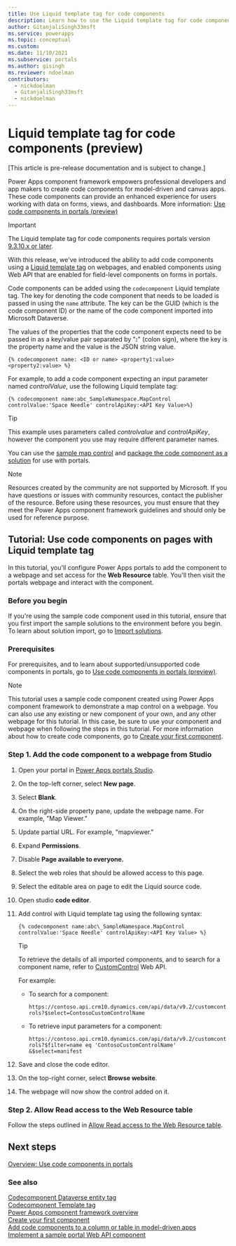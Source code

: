 ```yaml
---
title: Use Liquid template tag for code components
description: Learn how to use the Liquid template tag for code components, and walk through a tutorial to configure Power Apps portals to add the component to a webpage.
author: GitanjaliSingh33msft
ms.service: powerapps
ms.topic: conceptual
ms.custom: 
ms.date: 11/10/2021
ms.subservice: portals
ms.author: gisingh
ms.reviewer: ndoelman
contributors:
  - nickdoelman
  - GitanjaliSingh33msft
  - nickdoelman
---
```


# Liquid template tag for code components (preview)

[This article is pre-release documentation and is subject to change.]

Power Apps component framework empowers professional developers and app makers to create code components for model-driven and canvas apps. These code components can provide an enhanced experience for users working with data on forms, views, and dashboards. More information: [Use code components in portals (preview)](component-framework.md)

> [!IMPORTANT]
> The Liquid template tag for code components requires portals version [9.3.10.x or later](/power-platform/released-versions/portals/portalupdate9310x).

With this release, we've introduced the ability to add code components using a [Liquid template tag](liquid/template-tags.md#codecomponent) on webpages, and enabled components using Web API that are enabled for field-level components on forms in portals.

Code components can be added using the `codecomponent` Liquid template tag. The key for denoting the code component that needs to be loaded is passed in using the `name` attribute. The key can be the GUID (which is the code component ID) or the name of the code component imported into Microsoft Dataverse.

The values of the properties that the code component expects need to be passed in as a key/value pair separated by "**:**" (colon sign), where the key is the property name and the value is the JSON string value.

```
{% codecomponent name: <ID or name> <property1:value> <property2:value> %}
```

For example, to add a code component expecting an input parameter named *controlValue*, use the following Liquid template tag: 

```
{% codecomponent name:abc_SampleNamespace.MapControl controlValue:'Space Needle' controlApiKey:<API Key Value>%}
```

> [!TIP]
> This example uses parameters called *controlvalue* and *controlApiKey*, however the component you use may require different parameter names.

You can use the [sample map control](../../developer/component-framework/sample-controls/map-control.md) and [package the code component as a solution](../../developer/component-framework/implementing-controls-using-typescript.md#packaging-your-code-components) for use with portals.

> [!NOTE]
> Resources created by the community are not supported by Microsoft. If you have questions or issues with community resources, contact the publisher of the resource. Before using these resources, you must ensure that they meet the Power Apps component framework guidelines and should only be used for reference purpose.

## Tutorial: Use code components on pages with Liquid template tag

In this tutorial, you'll configure Power Apps portals to add the component to a webpage and set access for the **Web Resource** table. You'll then visit the portals webpage and interact with the component.

### Before you begin

If you're using the sample code component used in this tutorial, ensure that you first import the sample solutions to the environment before you begin. To learn about solution import, go to [Import solutions](../data-platform/import-update-export-solutions.md).

### Prerequisites

For prerequisites, and to learn about supported/unsupported code components in portals, go to [Use code components in portals (preview)](component-framework.md).

> [!NOTE]
> This tutorial uses a sample code component created using Power Apps component framework to demonstrate a map control on a webpage. You can also use any existing or new component of your own, and any other webpage for this tutorial. In this case, be sure to use your component and webpage when following the steps in this tutorial. For more information about how to create code components, go to [Create your first component](../../developer/component-framework/implementing-controls-using-typescript.md).

### Step 1. Add the code component to a webpage from Studio

1. Open your portal in [Power Apps portals Studio](portal-designer-anatomy.md).

1. On the top-left corner, select **New page**.

1. Select **Blank**.

1. On the right-side property pane, update the webpage name. For example, "Map Viewer."

1. Update partial URL. For example, "mapviewer."

1. Expand **Permissions**.

1. Disable **Page available to everyone.**

1. Select the web roles that should be allowed access to this page.

1. Select the editable area on page to edit the Liquid source code.

1. Open studio **code editor**.

1. Add control with Liquid template tag using the following syntax:

    ```
    {% codecomponent name:abc\_SampleNamespace.MapControl controlValue:'Space Needle' controlApiKey:<API Key Value> %}
    ```

    > [!TIP]
    > To retrieve the details of all imported components, and to search for a component name, refer to [CustomControl](../../developer/data-platform/reference/entities/customcontrol.md) Web API.

    For example:

    -   To search for a component:

        `https://contoso.api.crm10.dynamics.com/api/data/v9.2/customcontrols?$select=ContosoCustomControlName`

    -   To retrieve input parameters for a component:

        `https://contoso.api.crm10.dynamics.com/api/data/v9.2/customcontrols?$filter=name eq 'ContosoCustomControlName' &$select=manifest`

1. Save and close the code editor.

1. On the top-right corner, select **Browse website**.

1. The webpage will now show the control added on it.

### Step 2. Allow Read access to the Web Resource table

Follow the steps outlined in [Allow Read access to the Web Resource table](component-framework-tutorial.md#step-5-allow-read-access-to-the-web-resource-table).

## Next steps

[Overview: Use code components in portals](component-framework.md)

### See also

[Codecomponent Dataverse entity tag](liquid/portals-entity-tags.md#codecomponent) <br>
[Codecomponent Template tag](liquid/template-tags.md#codecomponent) <br>
[Power Apps component framework overview](../../developer/component-framework/overview.md) <br>
[Create your first component](../../developer/component-framework/implementing-controls-using-typescript.md) <br>
[Add code components to a column or table in model-driven apps](../../developer/component-framework/add-custom-controls-to-a-field-or-entity.md)<br>
[Implement a sample portal Web API component](implement-webapi-component.md)
